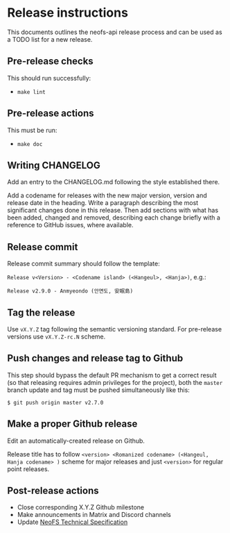 # Release instructions

This documents outlines the neofs-api release process and can be used as a TODO
list for a new release.

## Pre-release checks

This should run successfully:
* `make lint`

## Pre-release actions

This must be run:
* `make doc`

## Writing CHANGELOG

Add an entry to the CHANGELOG.md following the style established there.

Add a codename for releases with the new major version, version and release date in
the heading. Write a paragraph describing the most significant changes done in
this release. Then add sections with what has been added, changed and removed,
describing each change briefly with a reference to GitHub issues, where
available.

## Release commit

Release commit summary should follow the template:

`Release v<Version> - <Codename island> (<Hangeul>, <Hanja>)`, e.g.:

```
Release v2.9.0 - Anmyeondo (안면도, 安眠島)
```

## Tag the release

Use `vX.Y.Z` tag following the semantic versioning standard. For pre-release
versions use `vX.Y.Z-rc.N` scheme.

## Push changes and release tag to Github

This step should bypass the default PR mechanism to get a correct result (so
that releasing requires admin privileges for the project), both the `master`
branch update and tag must be pushed simultaneously like this:

```
$ git push origin master v2.7.0
```

## Make a proper Github release

Edit an automatically-created release on Github.

Release title has to follow `<version> <Romanized codename> (<Hangeul, Hanja
codename> )` scheme for major releases and just `<version>` for regular point
releases.

## Post-release actions

* Close corresponding X.Y.Z Github milestone
* Make announcements in Matrix and Discord channels
* Update [NeoFS Technical Specification](https://github.com/nspcc-dev/neofs-spec)
